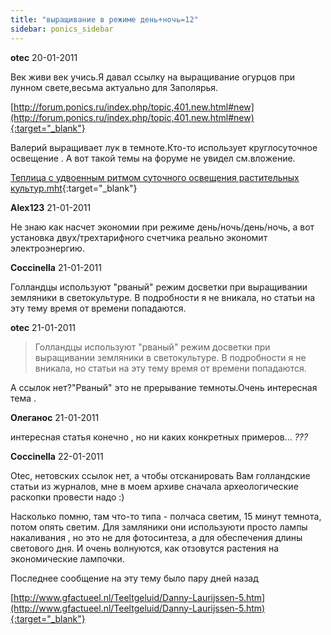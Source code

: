 ```yaml
---
title: "выращивание в режиме день+ночь=12"
sidebar: ponics_sidebar
---
```


**otec** 20-01-2011

Век живи век учись.Я давал ссылку на выращивание огурцов при лунном свете,весьма актуально для Заполярья.

[http://forum.ponics.ru/index.php/topic,401.new.html#new](http://forum.ponics.ru/index.php/topic,401.new.html#new){:target="_blank"}

Валерий выращивает лук в темноте.Кто-то использует круглосуточное освещение . А вот такой темы на форуме не увидел см.вложение.

[Теплица с удвоенным ритмом суточного освещения растительных культур.mht](https://t.me/ponics_ru_files/0){:target="_blank"}

**Alex123** 21-01-2011

Не знаю как насчет экономии при режиме день/ночь/день/ночь, а вот установка двух/трехтарифного счетчика реально экономит электроэнергию.


**Coccinella** 21-01-2011

Голландцы используют "рваный" режим досветки при выращивании земляники в светокультуре. В подробности я не вникала, но статьи на эту тему время от времени попадаются.


**otec** 21-01-2011

> Голландцы используют "рваный" режим досветки при выращивании земляники в светокультуре. В подробности я не вникала, но статьи на эту тему время от времени попадаются.

А ссылок нет?"Рваный" это не прерывание темноты.Очень интересная тема . 


**Олеганос** 21-01-2011

интересная статья конечно , но ни каких конкретных примеров... *???*


**Coccinella** 22-01-2011

Otec, нетовских ссылок нет, а чтобы отсканировать Вам голландские статьи из журналов, мне в моем архиве сначала археологические раскопки провести надо :)

Насколько помню, там что-то типа - полчаса светим, 15 минут темнота, потом опять светим. Для замляники они используюти просто лампы накаливания , но это не для фотосинтеза, а для обеспечения длины светового дня. И очень волнуются, как отзовутся растения на экономические лампочки.

Последнее сообщение на эту тему было пару дней назад

[http://www.gfactueel.nl/Teeltgeluid/Danny-Laurijssen-5.htm](http://www.gfactueel.nl/Teeltgeluid/Danny-Laurijssen-5.htm){:target="_blank"}


